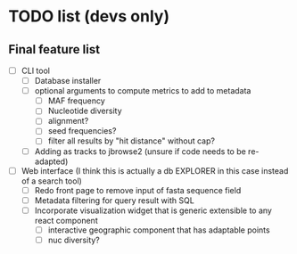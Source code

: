 # TODO list (devs only)

## Final feature list

- [ ] CLI tool
    - [ ] Database installer
    - [ ] optional arguments to compute metrics to add to metadata
        - [ ] MAF frequency
        - [ ] Nucleotide diversity
        - [ ] alignment?
        - [ ] seed frequencies?
        - [ ] filter all results by "hit distance" without cap?
    - [ ] Adding as tracks to jbrowse2 (unsure if code needs to be re-adapted)

- [ ] Web interface (I think this is actually a db EXPLORER in this case instead of a search tool)
    - [ ] Redo front page to remove input of fasta sequence field
    - [ ] Metadata filtering for query result with SQL
    - [ ] Incorporate visualization widget that is generic extensible to any react component
        - [ ] interactive geographic component that has adaptable points
        - [ ] nuc diversity?